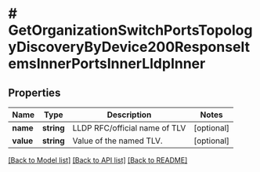# # GetOrganizationSwitchPortsTopologyDiscoveryByDevice200ResponseItemsInnerPortsInnerLldpInner

## Properties

Name | Type | Description | Notes
------------ | ------------- | ------------- | -------------
**name** | **string** | LLDP RFC/official name of TLV | [optional]
**value** | **string** | Value of the named TLV. | [optional]

[[Back to Model list]](../../README.md#models) [[Back to API list]](../../README.md#endpoints) [[Back to README]](../../README.md)
